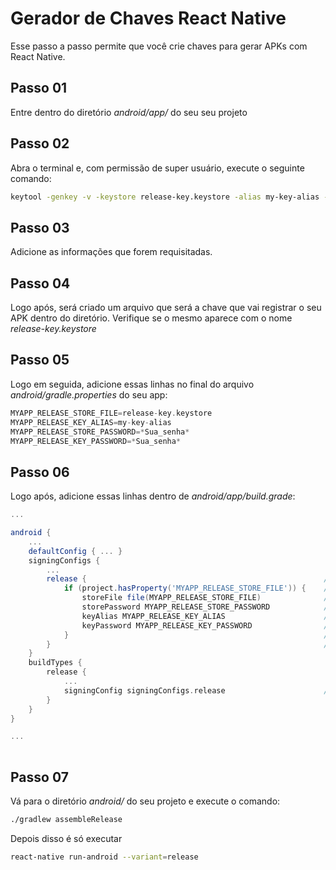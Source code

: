 # Gerador de Chaves React Native

Esse passo a passo permite que você crie chaves para gerar APKs com React Native.

## Passo 01

Entre dentro do diretório *android/app/* do seu seu projeto

## Passo 02

Abra o terminal e, com permissão de super usuário, execute o seguinte comando:

```bash
keytool -genkey -v -keystore release-key.keystore -alias my-key-alias -keyalg RSA -keysize 2048 -validity 10000
```

## Passo 03

Adicione as informações que forem requisitadas.

## Passo 04

Logo após, será criado um arquivo que será a chave que vai registrar o seu APK dentro do diretório. Verifique se o mesmo aparece com o nome *release-key.keystore*

## Passo 05

Logo em seguida, adicione essas linhas no final do arquivo *android/gradle.properties* do seu app:

```groovy
MYAPP_RELEASE_STORE_FILE=release-key.keystore
MYAPP_RELEASE_KEY_ALIAS=my-key-alias
MYAPP_RELEASE_STORE_PASSWORD=*Sua_senha*
MYAPP_RELEASE_KEY_PASSWORD=*Sua_senha*
```

## Passo 06

Logo após, adicione essas linhas dentro de *android/app/build.grade*:

```groovy
...

android {
    ...
    defaultConfig { ... }
    signingConfigs {
        ...
        release {                                                     // }
            if (project.hasProperty('MYAPP_RELEASE_STORE_FILE')) {    // }
                storeFile file(MYAPP_RELEASE_STORE_FILE)              // }  Essas Linhas
                storePassword MYAPP_RELEASE_STORE_PASSWORD            // }
                keyAlias MYAPP_RELEASE_KEY_ALIAS                      // }
                keyPassword MYAPP_RELEASE_KEY_PASSWORD                // }
            }                                                         // }
        }                                                             // }
    }                                                                 
    buildTypes {
        release {
            ...
            signingConfig signingConfigs.release                      //  Essa linha
        }
    }
}

...
 
```

## Passo 07

Vá para o diretório *android/* do seu projeto e execute o comando:

```sh
./gradlew assembleRelease
```

Depois disso é só executar 

```sh
react-native run-android --variant=release
```
